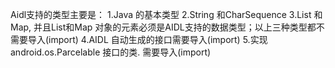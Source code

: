 Aidl支持的类型主要是：
   1.Java 的基本类型
   2.String 和CharSequence
   3.List 和 Map, 并且List和Map 对象的元素必须是AIDL支持的数据类型；以上三种类型都不需要导入(import)
   4.AIDL 自动生成的接口需要导入(import)
   5.实现android.os.Parcelable 接口的类.  需要导入(import)

